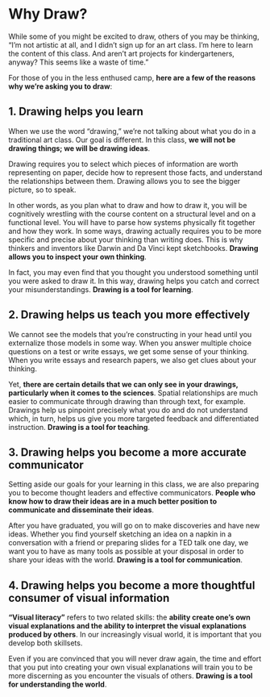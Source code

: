 # Why Draw?

While some of you might be excited to draw, others of you may be thinking, “I’m not artistic at all, and I didn’t sign up for an art class. I’m here to learn the content of this class. And aren’t art projects for kindergarteners, anyway? This seems like a waste of time.” 

For those of you in the less enthused camp, **here are a few of the reasons why we’re asking you to draw**:

## 1. Drawing helps you learn

When we use the word “drawing,” we’re not talking about what you do in a traditional art class. Our goal is different. In this class, **we will not be drawing things; we will be drawing ideas**. 
	
Drawing requires you to select which pieces of information are worth representing on paper, decide how to represent those facts, and understand the relationships between them. Drawing allows you to see the bigger picture, so to speak. 
	
In other words, as you plan what to draw and how to draw it, you will be cognitively wrestling with the course content on a structural level and on a functional level. You will have to parse how systems physically fit together and how they work. In some ways, drawing actually requires you to be more specific and precise about your thinking than writing does. This is why thinkers and inventors like Darwin and Da Vinci kept sketchbooks. **Drawing allows you to inspect your own thinking**.
	
In fact, you may even find that you thought you understood something until you were asked to draw it. In this way, drawing helps you catch and correct your misunderstandings. **Drawing is a tool for learning**.

## 2. Drawing helps us teach you more effectively 

We cannot see the models that you’re constructing in your head until you externalize those models in some way. When you answer multiple choice questions on a test or write essays, we get some sense of your thinking. When you write essays and research papers, we also get clues about your thinking. 

Yet, **there are certain details that we can only see in your drawings, particularly when it comes to the sciences**. Spatial relationships are much easier to communicate through drawing than through text, for example. Drawings help us pinpoint precisely what you do and do not understand which, in turn, helps us give you more targeted feedback and differentiated instruction. **Drawing is a tool for teaching**.

## 3. Drawing helps you become a more accurate communicator 

Setting aside our goals for your learning in this class, we are also preparing you to become thought leaders and effective communicators. **People who know how to draw their ideas are in a much better position to communicate and disseminate their ideas**. 

After you have graduated, you will go on to make discoveries and have new ideas. Whether you find yourself sketching an idea on a napkin in a conversation with a friend or preparing slides for a TED talk one day, we want you to have as many tools as possible at your disposal in order to share your ideas with the world. **Drawing is a tool for communication**.

## 4. Drawing helps you become a more thoughtful consumer of visual information
**“Visual literacy”** refers to two related skills: the **ability create one’s own visual explanations and the ability to interpret the visual explanations produced by others**. In our increasingly visual world, it is important that you develop both skillsets. 

Even if you are convinced that you will never draw again, the time and effort that you put into creating your own visual explanations will train you to be more discerning as you encounter the visuals of others. **Drawing is a tool for understanding the world**.


